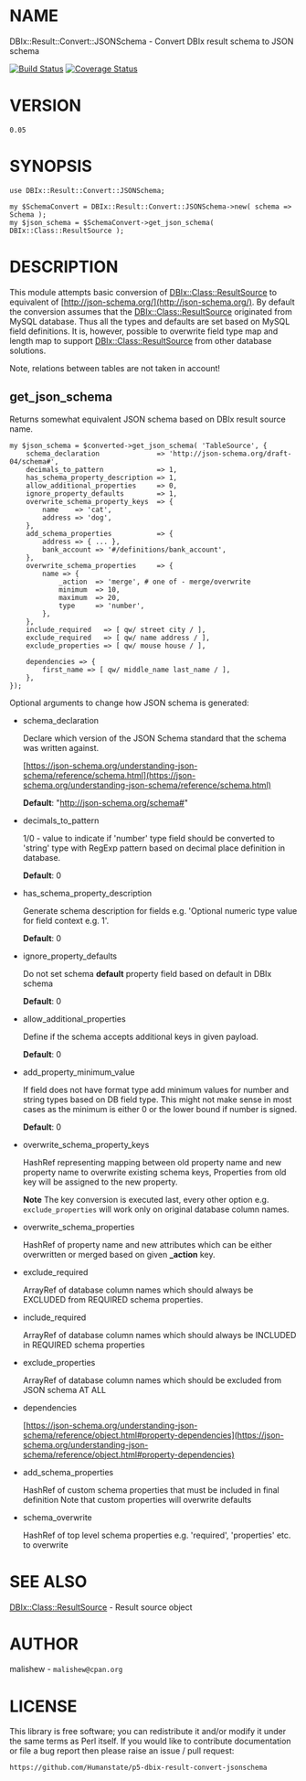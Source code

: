 # NAME

DBIx::Result::Convert::JSONSchema - Convert DBIx result schema to JSON schema

<div>
        <a href='https://travis-ci.org/Humanstate/p5-dbix-result-convert-jsonschema?branch=master'><img src='https://travis-ci.org/Humanstate/p5-dbix-result-convert-jsonschema.svg?branch=master' alt='Build Status' /></a>
        <a href='https://coveralls.io/github/Humanstate/p5-dbix-result-convert-jsonschema?branch=master'><img src='https://coveralls.io/repos/github/Humanstate/p5-dbix-result-convert-jsonschema/badge.svg?branch=master' alt='Coverage Status' /></a>
</div>

# VERSION

    0.05

# SYNOPSIS

    use DBIx::Result::Convert::JSONSchema;

    my $SchemaConvert = DBIx::Result::Convert::JSONSchema->new( schema => Schema );
    my $json_schema = $SchemaConvert->get_json_schema( DBIx::Class::ResultSource );

# DESCRIPTION

This module attempts basic conversion of [DBIx::Class::ResultSource](https://metacpan.org/pod/DBIx::Class::ResultSource) to equivalent
of [http://json-schema.org/](http://json-schema.org/).
By default the conversion assumes that the [DBIx::Class::ResultSource](https://metacpan.org/pod/DBIx::Class::ResultSource) originated
from MySQL database. Thus all the types and defaults are set based on MySQL
field definitions.
It is, however, possible to overwrite field type map and length map to support
[DBIx::Class::ResultSource](https://metacpan.org/pod/DBIx::Class::ResultSource) from other database solutions.

Note, relations between tables are not taken in account!

## get\_json\_schema

Returns somewhat equivalent JSON schema based on DBIx result source name.

    my $json_schema = $converted->get_json_schema( 'TableSource', {
        schema_declaration              => 'http://json-schema.org/draft-04/schema#',
        decimals_to_pattern             => 1,
        has_schema_property_description => 1,
        allow_additional_properties     => 0,
        ignore_property_defaults        => 1,
        overwrite_schema_property_keys  => {
            name    => 'cat',
            address => 'dog',
        },
        add_schema_properties           => {
            address => { ... },
            bank_account => '#/definitions/bank_account',
        },
        overwrite_schema_properties     => {
            name => {
                _action  => 'merge', # one of - merge/overwrite
                minimum  => 10,
                maximum  => 20,
                type     => 'number',
            },
        },
        include_required   => [ qw/ street city / ],
        exclude_required   => [ qw/ name address / ],
        exclude_properties => [ qw/ mouse house / ],

        dependencies => {
            first_name => [ qw/ middle_name last_name / ],
        },
    });

Optional arguments to change how JSON schema is generated:

- schema\_declaration

    Declare which version of the JSON Schema standard that the schema was written against.

    [https://json-schema.org/understanding-json-schema/reference/schema.html](https://json-schema.org/understanding-json-schema/reference/schema.html)

    **Default**: "http://json-schema.org/schema#"

- decimals\_to\_pattern

    1/0 - value to indicate if 'number' type field should be converted to 'string' type with
    RegExp pattern based on decimal place definition in database.

    **Default**: 0

- has\_schema\_property\_description

    Generate schema description for fields e.g. 'Optional numeric type value for field context e.g. 1'.

    **Default**: 0

- ignore\_property\_defaults

    Do not set schema **default** property field based on default in DBIx schema

    **Default**: 0

- allow\_additional\_properties

    Define if the schema accepts additional keys in given payload.

    **Default**: 0

- add\_property\_minimum\_value

    If field does not have format type add minimum values for number and string types based on DB field type.
    This might not make sense in most cases as the minimum is either 0 or the lower bound if number is signed.

    **Default**: 0

- overwrite\_schema\_property\_keys

    HashRef representing mapping between old property name and new property name to overwrite existing schema keys,
    Properties from old key will be assigned to the new property.

    **Note** The key conversion is executed last, every other option e.g. `exclude_properties` will work only on original
    database column names.

- overwrite\_schema\_properties

    HashRef of property name and new attributes which can be either overwritten or merged based on given **\_action** key.

- exclude\_required

    ArrayRef of database column names which should always be EXCLUDED from REQUIRED schema properties.

- include\_required

    ArrayRef of database column names which should always be INCLUDED in REQUIRED schema properties

- exclude\_properties

    ArrayRef of database column names which should be excluded from JSON schema AT ALL

- dependencies

    [https://json-schema.org/understanding-json-schema/reference/object.html#property-dependencies](https://json-schema.org/understanding-json-schema/reference/object.html#property-dependencies)

- add\_schema\_properties

    HashRef of custom schema properties that must be included in final definition
    Note that custom properties will overwrite defaults

- schema\_overwrite

    HashRef of top level schema properties e.g. 'required', 'properties' etc. to overwrite

# SEE ALSO

[DBIx::Class::ResultSource](https://metacpan.org/pod/DBIx::Class::ResultSource) - Result source object

# AUTHOR

malishew - `malishew@cpan.org`

# LICENSE

This library is free software; you can redistribute it and/or modify it under
the same terms as Perl itself. If you would like to contribute documentation
or file a bug report then please raise an issue / pull request:

    https://github.com/Humanstate/p5-dbix-result-convert-jsonschema
